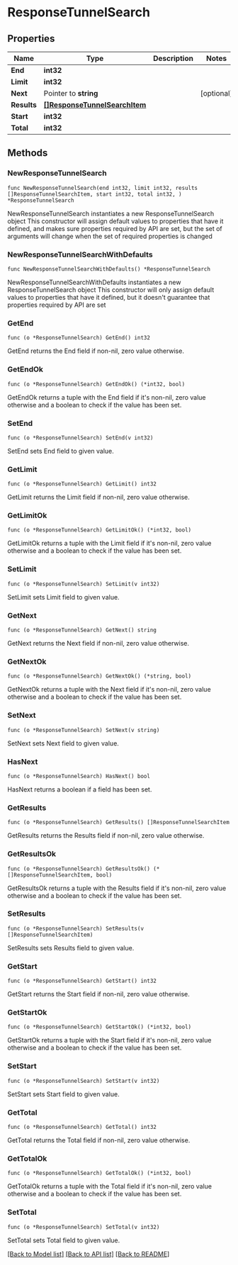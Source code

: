 # ResponseTunnelSearch

## Properties

Name | Type | Description | Notes
------------ | ------------- | ------------- | -------------
**End** | **int32** |  | 
**Limit** | **int32** |  | 
**Next** | Pointer to **string** |  | [optional] 
**Results** | [**[]ResponseTunnelSearchItem**](ResponseTunnelSearchItem.md) |  | 
**Start** | **int32** |  | 
**Total** | **int32** |  | 

## Methods

### NewResponseTunnelSearch

`func NewResponseTunnelSearch(end int32, limit int32, results []ResponseTunnelSearchItem, start int32, total int32, ) *ResponseTunnelSearch`

NewResponseTunnelSearch instantiates a new ResponseTunnelSearch object
This constructor will assign default values to properties that have it defined,
and makes sure properties required by API are set, but the set of arguments
will change when the set of required properties is changed

### NewResponseTunnelSearchWithDefaults

`func NewResponseTunnelSearchWithDefaults() *ResponseTunnelSearch`

NewResponseTunnelSearchWithDefaults instantiates a new ResponseTunnelSearch object
This constructor will only assign default values to properties that have it defined,
but it doesn't guarantee that properties required by API are set

### GetEnd

`func (o *ResponseTunnelSearch) GetEnd() int32`

GetEnd returns the End field if non-nil, zero value otherwise.

### GetEndOk

`func (o *ResponseTunnelSearch) GetEndOk() (*int32, bool)`

GetEndOk returns a tuple with the End field if it's non-nil, zero value otherwise
and a boolean to check if the value has been set.

### SetEnd

`func (o *ResponseTunnelSearch) SetEnd(v int32)`

SetEnd sets End field to given value.


### GetLimit

`func (o *ResponseTunnelSearch) GetLimit() int32`

GetLimit returns the Limit field if non-nil, zero value otherwise.

### GetLimitOk

`func (o *ResponseTunnelSearch) GetLimitOk() (*int32, bool)`

GetLimitOk returns a tuple with the Limit field if it's non-nil, zero value otherwise
and a boolean to check if the value has been set.

### SetLimit

`func (o *ResponseTunnelSearch) SetLimit(v int32)`

SetLimit sets Limit field to given value.


### GetNext

`func (o *ResponseTunnelSearch) GetNext() string`

GetNext returns the Next field if non-nil, zero value otherwise.

### GetNextOk

`func (o *ResponseTunnelSearch) GetNextOk() (*string, bool)`

GetNextOk returns a tuple with the Next field if it's non-nil, zero value otherwise
and a boolean to check if the value has been set.

### SetNext

`func (o *ResponseTunnelSearch) SetNext(v string)`

SetNext sets Next field to given value.

### HasNext

`func (o *ResponseTunnelSearch) HasNext() bool`

HasNext returns a boolean if a field has been set.

### GetResults

`func (o *ResponseTunnelSearch) GetResults() []ResponseTunnelSearchItem`

GetResults returns the Results field if non-nil, zero value otherwise.

### GetResultsOk

`func (o *ResponseTunnelSearch) GetResultsOk() (*[]ResponseTunnelSearchItem, bool)`

GetResultsOk returns a tuple with the Results field if it's non-nil, zero value otherwise
and a boolean to check if the value has been set.

### SetResults

`func (o *ResponseTunnelSearch) SetResults(v []ResponseTunnelSearchItem)`

SetResults sets Results field to given value.


### GetStart

`func (o *ResponseTunnelSearch) GetStart() int32`

GetStart returns the Start field if non-nil, zero value otherwise.

### GetStartOk

`func (o *ResponseTunnelSearch) GetStartOk() (*int32, bool)`

GetStartOk returns a tuple with the Start field if it's non-nil, zero value otherwise
and a boolean to check if the value has been set.

### SetStart

`func (o *ResponseTunnelSearch) SetStart(v int32)`

SetStart sets Start field to given value.


### GetTotal

`func (o *ResponseTunnelSearch) GetTotal() int32`

GetTotal returns the Total field if non-nil, zero value otherwise.

### GetTotalOk

`func (o *ResponseTunnelSearch) GetTotalOk() (*int32, bool)`

GetTotalOk returns a tuple with the Total field if it's non-nil, zero value otherwise
and a boolean to check if the value has been set.

### SetTotal

`func (o *ResponseTunnelSearch) SetTotal(v int32)`

SetTotal sets Total field to given value.



[[Back to Model list]](../README.md#documentation-for-models) [[Back to API list]](../README.md#documentation-for-api-endpoints) [[Back to README]](../README.md)


